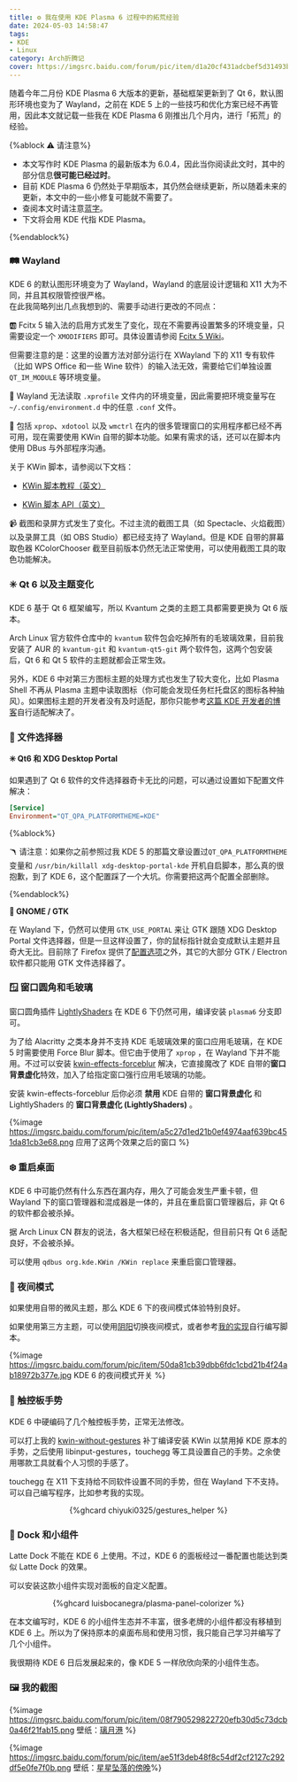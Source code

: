 ```yaml
---
title: ⚙️ 我在使用 KDE Plasma 6 过程中的拓荒经验
date: 2024-05-03 14:58:47
tags:
- KDE
- Linux
category: Arch折腾记
cover: https://imgsrc.baidu.com/forum/pic/item/d1a20cf431adcbef5d31493beaaf2edda3cc9f81.jpg
---
```


随着今年二月份 KDE Plasma 6 大版本的更新，基础框架更新到了 Qt 6，默认图形环境也变为了 Wayland，之前在 KDE 5 上的一些技巧和优化方案已经不再管用，因此本文就记载一些我在 KDE Plasma 6 刚推出几个月内，进行「拓荒」的经验。

<!--more-->

{%ablock ⚠️ 请注意%}

- 本文写作时 KDE Plasma 的最新版本为 6.0.4，因此当你阅读此文时，其中的部分信息**很可能已经过时**。
- 目前 KDE Plasma 6 仍然处于早期版本，其仍然会继续更新，所以随着未来的更新，本文中的一些小修复可能就不需要了。
- 查阅本文时请注意[蓝字]()。
- 下文将会用 KDE 代指 KDE Plasma。

{%endablock%}

### 🛤️ Wayland

KDE 6 的默认图形环境变为了 Wayland，Wayland 的底层设计逻辑和 X11 大为不同，并且其权限管控很严格。  
在此我简略列出几点我想到的、需要手动进行更改的不同点：

🆎 Fcitx 5 输入法的启用方式发生了变化，现在不需要再设置繁多的环境变量，只需要设定一个 `XMODIFIERS` 即可。具体设置请参阅 [Fcitx 5 Wiki](https://fcitx-im.org/wiki/Using_Fcitx_5_on_Wayland#KDE_Plasma)。

但需要注意的是：这里的设置方法对部分运行在 XWayland 下的 X11 专有软件（比如 WPS Office 和一些 Wine 软件）的输入法无效，需要给它们单独设置 `QT_IM_MODULE` 等环境变量。

🔧 Wayland 无法读取 `.xprofile` 文件内的环境变量，因此需要把环境变量写在 `~/.config/environment.d` 中的任意 `.conf` 文件。

🔧 包括 `xprop`、`xdotool` 以及 `wmctrl` 在内的很多管理窗口的实用程序都已经不再可用，现在需要使用 KWin 自带的脚本功能。如果有需求的话，还可以在脚本内使用 DBus 与外部程序沟通。

关于 KWin 脚本，请参阅以下文档：

- [KWin 脚本教程（英文）](https://develop.kde.org/docs/plasma/kwin/)

- [KWin 脚本 API（英文）](https://develop.kde.org/docs/plasma/kwin/api/)

📹 截图和录屏方式发生了变化。不过主流的截图工具（如 Spectacle、火焰截图）以及录屏工具（如 OBS Studio）都已经支持了 Wayland。但是 KDE 自带的屏幕取色器 KColorChooser 截至目前版本仍然无法正常使用，可以使用截图工具的取色功能解决。

### ✳️ Qt 6 以及主题变化

KDE 6 基于 Qt 6 框架编写，所以 Kvantum 之类的主题工具都需要更换为 Qt 6 版本。

Arch Linux 官方软件仓库中的 `kvantum` 软件包会吃掉所有的毛玻璃效果，目前我安装了 AUR 的 `kvantum-git` 和 `kvantum-qt5-git` 两个软件包，这两个包安装后，Qt 6 和 Qt 5 软件的主题就都会正常生效。

另外，KDE 6 中对第三方图标主题的处理方式也发生了较大变化，比如 Plasma Shell 不再从 Plasma 主题中读取图标（你可能会发现任务栏托盘区的图标各种抽风）。如果图标主题的开发者没有及时适配，那你只能参考[这篇 KDE 开发者的博客](https://pointieststick.com/2023/08/12/how-all-this-icon-stuff-is-going-to-work-in-plasma-6/)自行适配解决了。

### 📂 文件选择器

**✳️ Qt6 和 XDG Desktop Portal**

如果遇到了 Qt 6 软件的文件选择器奇卡无比的问题，可以通过设置如下配置文件解决：

```ini ~/.config/systemd/user/plasma-xdg-desktop-portal-kde.service.d/override.conf
[Service]
Environment="QT_QPA_PLATFORMTHEME=KDE"
```

{%ablock%}

🪃 请注意：如果你之前参照过我 KDE 5 的那篇文章设置过`QT_QPA_PLATFORMTHEME` 变量和 `/usr/bin/killall xdg-desktop-portal-kde` 开机自启脚本，那么真的很抱歉，到了 KDE 6，这个配置踩了一个大坑。你需要把这两个配置全部删除。

{%endablock%}

**👣 GNOME / GTK**

在 Wayland 下，仍然可以使用 `GTK_USE_PORTAL` 来让 GTK 跟随 XDG Desktop Portal 文件选择器，但是一旦这样设置了，你的鼠标指针就会变成默认主题并且奇大无比。目前除了 Firefox 提供了[配置选项](/2022/10/24/my-kde-tricks-and-optimizations/#%F0%9F%93%82-%E6%96%87%E4%BB%B6%E9%80%89%E6%8B%A9%E5%99%A8)之外，其它的大部分 GTK / Electron 软件都只能用 GTK 文件选择器了。

### 🪟 窗口圆角和毛玻璃

窗口圆角插件 [LightlyShaders](https://github.com/a-parhom/LightlyShaders) 在 KDE 6 下仍然可用，编译安装 `plasma6` 分支即可。

为了给 Alacritty 之类本身并不支持 KDE 毛玻璃效果的窗口应用毛玻璃，在 KDE 5 时需要使用 Force Blur 脚本。但它由于使用了 `xprop` ，在 Wayland 下并不能用。不过可以安装 [kwin-effects-forceblur](https://github.com/taj-ny/kwin-effects-forceblur) 解决，它直接魔改了 KDE 自带的**窗口背景虚化**特效，加入了给指定窗口强行应用毛玻璃的功能。

安装 kwin-effects-forceblur 后你必须 **禁用** KDE 自带的 **窗口背景虚化** 和 LightlyShaders 的 **窗口背景虚化 (LightlyShaders)** 。

{%image https://imgsrc.baidu.com/forum/pic/item/a5c27d1ed21b0ef4974aaf639bc451da81cb3e68.png 应用了这两个效果之后的窗口 %}

### ❄️ 重启桌面

KDE 6 中可能仍然有什么东西在漏内存，用久了可能会发生严重卡顿，但 Wayland 下的窗口管理器和混成器是一体的，并且在重启窗口管理器后，非 Qt 6 的软件都会被杀掉。

据 Arch Linux CN 群友的说法，各大框架已经在积极适配，但目前只有 Qt 6 适配良好，不会被杀掉。

可以使用 `qdbus org.kde.KWin /KWin replace` 来重启窗口管理器。

### 🌚 夜间模式

如果使用自带的微风主题，那么 KDE 6 下的夜间模式体验特别良好。

如果使用第三方主题，可以使用[阴阳](https://github.com/oskarsh/Yin-Yang)切换夜间模式，或者参考[我的实现](https://github.com/chiyuki0325/KDEQuickSwitches/blob/main/switches/dark.py)自行编写脚本。

{%image https://imgsrc.baidu.com/forum/pic/item/50da81cb39dbb6fdc1cbd21b4f24ab18972b377e.jpg KDE 6 的夜间模式开关 %}

### 🤞 触控板手势

KDE 6 中硬编码了几个触控板手势，正常无法修改。

可以打上我的 [kwin-without-gestures](https://github.com/chiyuki0325/arch-packages/tree/main/kwin-without-gestures) 补丁编译安装 KWin 以禁用掉 KDE 原本的手势，之后使用 libinput-gestures，touchegg 等工具设置自己的手势。之余使用哪款工具就看个人习惯的手感了。

touchegg 在 X11 下支持给不同软件设置不同的手势，但在 Wayland 下不支持。可以自己编写程序，比如参考我的实现。

<center>{%ghcard chiyuki0325/gestures_helper %}</center>

### 🧮 Dock 和小组件

Latte Dock 不能在 KDE 6 上使用。不过，KDE 6 的面板经过一番配置也能达到类似 Latte Dock 的效果。

可以安装这款小组件实现对面板的自定义配置。

<center>{%ghcard luisbocanegra/plasma-panel-colorizer %}</center>

在本文编写时，KDE 6 的小组件生态并不丰富，很多老牌的小组件都没有移植到 KDE 6 上。所以为了保持原本的桌面布局和使用习惯，我只能自己学习并编写了几个小组件。

我很期待 KDE 6 日后发展起来的，像 KDE 5 一样欣欣向荣的小组件生态。

### 🖼️ 我的截图

{%image https://imgsrc.baidu.com/forum/pic/item/08f790529822720efb30d5c73dcb0a46f21fab15.png 壁纸：<a href="https://steamcommunity.com/sharedfiles/filedetails/?id=2239430876">璃月港</a> %}

{%image https://imgsrc.baidu.com/forum/pic/item/ae51f3deb48f8c54df2cf2127c292df5e0fe7f0b.png 壁纸：<a href="https://www.pixiv.net/artworks/68686407">星星坠落的傍晚</a>%}
